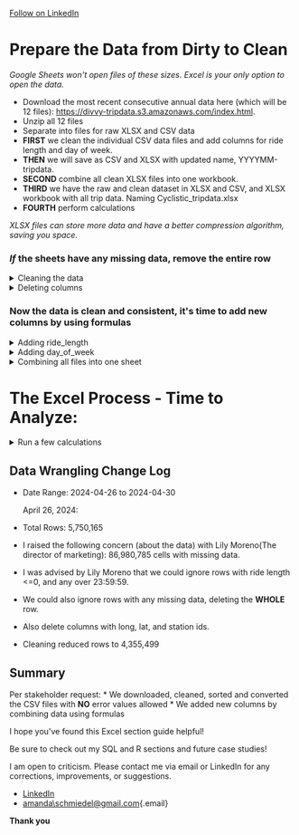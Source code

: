 
<a class="libutton" href="https://www.linkedin.com/comm/mynetwork/discovery-see-all?usecase=PEOPLE_FOLLOWS&followMember=amanda-schmiedel" target="_blank">Follow
on LinkedIn</a>

# Prepare the Data from Dirty to Clean

*Google Sheets won't open files of these sizes. Excel is your only
option to open the data.*

-   Download the most recent consecutive annual data here (which will be
    12 files): <https://divvy-tripdata.s3.amazonaws.com/index.html>.
-   Unzip all 12 files 
-   Separate into files for raw XLSX and CSV data
-   **FIRST** we clean the individual CSV data files and add columns for ride length and day of week.
-   **THEN** we will save as CSV and XLSX with updated name, YYYYMM-tripdata.
-   **SECOND** combine all clean XLSX files into one workbook.
-   **THIRD** we have the raw and clean dataset in XLSX and CSV, and XLSX workbook with all trip data. Naming Cyclistic_tripdata.xlsx 
-   **FOURTH** perform calculations

*XLSX files can store more data and have a better compression algorithm,
saving you space.*

### *If* the sheets have any missing data, remove the entire row 
<details>
<summary>Cleaning the data</summary>

*This process is per situation, and normally stakeholders are involved
with the decision on what to do with empty cells.*

<ol>

<li>Open the first file. Select all fields (including column names) by
clicking and dragging over all columns or by clicking the utmost
upper-left from the field section of the sheet. Aka, above row 1 and to
the left of column A.</li>

<li>After selecting all fields, press F5 or hold down CTRL+G until a "Go
To" window pops up \> Select "Special" \> Click "Blanks" \> Hit OK. This
may take minutes to finish running.</li>

<li>Once finished, scroll down until you see a highlighted cell or chunk
of cells. Right-click when hovered over one and choose "Delete," then
choose "Entire row" (you may get a warning; hit OK). This will take
minutes, and your sheet may freeze; that's normal.</li>

<li>Unfortunately, you must do all of these steps on your current sheet
and following sheets as many times as it takes until your results land
you at the bottom of the sheet. The benefit of checking one too many
times is you get the last row number. This information is useful.</li>
</ol>
<ul>
<li>Normally you sort and filter each column depending on the data type
looking for anomalies or any number of error values</li>
<ul>
<li>Currency: currency types that are out of range.</li>
<li>Date: dates that are out of range.</li>
<li>Number: numbers that are out of range.</li>
<li>Percentage: percentages that are out of range.</li>
<li>Text: letters or word lengths that are out of range.</li>
<li>Time: times that are out of range.</li>
</ul>
</ul>

*This data is much cleaner than normal situations, but we will see one
instance where it may be applicable.*

</details>

<details>
<summary>Deleting columns</summary>

*This one is straight forward*

<ol>

<li>In your spreadsheet, select columns F, H, I, J, K, & L.</li>

<li>Right click \> select 'Delete' </li>

<li>Repeat these steps for all 12 sheets, and make sure to save your
work.</li>

</ol>

</details>

### Now the data is clean and consistent, it's time to add new columns by using formulas

<details>
<summary>Adding ride_length</summary>

*In truth, normally we would also touch base with the stakeholders to
ask about removing certain ride_length duration ranges because high and
low thresholds are anomalies, offer little insight, and skew most
results, outside of rare instances.*     

<ol>

<li>In your spreadsheet, create a column called "ride_length" in Column
H, row 1.</li>

<li>Calculate the length of each ride using the minus operator from
columns C (started_at) and D (ended_at) Enter "=D2-C2" in cell H2.</li>

<li>Your result will be a data type called "float". We need to change
that into the time format of HH:MM:SS.</li>

<li>Select H column \> right click \> A window pop up will appear select
"Format Cells" (again Excel may freeze).</li>

<li>While in the "Number" tab find "Category:" and change it to "Time"
\> Type: \> "37:30:55" \> hit OK.</li>


<li>Select H2 \> press CTRL+C \> use macros to autofill the column (web
search) or Select H2 \> press CTRL+C \> in H3, hold
CTRL+SHIFT+down-arrow key \> CTRL+V aka paste.</li>

<li>Now we need to scroll down and find the last data filled row + 1.
Select that cell then hold CTRL+SHIFT+down-arrow key again to delete the
invalid entries (Use PAGE UP & DOWN to move smoothly when close to the
bottom filled row).</li>

  
  ### Some months *might* have faulty "ride_length" data filled with \####### which SQL will not allow. As analyst doing our process step, let's filter "ride_length" for ####### or 00:00:00.

  ### Also, I suggest deleting all rows from "ride_length" with durations above 23:59:59. This is not a mandate, but depending on your SQL skill level, it may help.

<li> Select **ALL** columns and click on the "Data" tab at the top of the sheet > click Sort > Sort by ride_length > Order Largest to Smallest. Any cells in "ride_length" filled with #######, or above 23:59:59 need their whole row deleted (mind your header row). Then check from smallest to largest for any cells filled with #######, and 00:00:00. The reason the cells are messed up and filled with ####### is that the "start_at" and "end_at" column data is reading backwards. We don't have the authority to flip them, so our only means is to delete. </li>
   
   * *Excel is a mess when sorting. It doesn't have the ability to use a primary key to sort all of the fields based on one column. If you forget to sort by <strong>all</strong> columns, your data will be wrong. Also, filtering is limited to 10,000 unique items; with files of this size, filtering for what we need to accomplish is useless.*


<li>Now repeat these steps for all 12 sheets.</li>

</ol>

</details>

<details>


<summary>Adding day_of_week</summary>

<ol>

<li>In your spreadsheet, create a column called "day_of_week." in Column
I, row 1.</li>

<li>In I2, enter "=WEEKDAY(C2,1)", 1 = Sunday, and 7 = Saturday. Later,
if you prefer your column to have the actual weekday name, use
"=TEXT(C2, "dddd")" but only after switching to XLSX. The only catch is
=MODE() cannot use the TEXT data type. Workarounds include manually
writing in the day name in your pivot tables or flipping the column
formula when desired.</li>

<li>Select I2 \> press CTRL+C \> use macros to autofill the column (web
search) or Select I2 \> press CTRL+C \> in I3, hold
CTRL+SHIFT+down-arrow key \> CTRL + V aka paste.</li>

<li>Again we need to scroll down and find the last data filled row + 1.
Select that cell then hold CTRL+SHIFT+down-arrow key again to delete the
invalid entries (use PAGE UP and PAGE DOWN to move smoothly when close
to the bottom filled row).</li>

<li>Repeat these steps for all 12 sheets, and make sure to save your
work. We're done with the CSV files until SQL and R.</li>

</ol>

</details>

<details>

<summary>Combining all files into one sheet</summary>

**NOW** we are going to copy and convert all the files to
XLSX inside a new folder with XLSX in the title.

<ol>

<li>Open the first clean CSV file.</li>

<li>File \> Save As \> Browse \> Your XLSX folder location \> Save as
type: Excel Workbook. Do this for all 12.</li>

<li>We are going to merge the 11 other sheets into the first sheet by
creating new tabs at the bottom by using Power Query (Google search) or
simply copying and pasting each sheet with CTRL+A \> CTRL+C \> then
pasting into a new tab in the first sheet with CTRL+V. Your first sheet
will have 12 tabs when finished.</li>

<li>Do this for all 12. Be mindful to keep your sheet tab names
consistent if you're copying and pasting. They won't auto populate.</li>

</ol>

*Notice all your files sizes are smaller now and you now have a mega
file too*

</details>

# The Excel Process - Time to Analyze:

<details>

<summary>Run a few calculations</summary>

*Switch to the XLSX mega file now. Run a few calculations to get a better sense of the data layout.*    

<ol>

<li>Calculate the mean of ride_length: in cell K2, type =AVERAGE(H:H),
then format to time just like when we made column H "ride_length". Then
make a header in K1 so you remember what your result represents.</li>

<li>Calculate the max ride_length: in cell K5, enter =MAX(H:H), then
format to time again. Then make a header in K4 so you remember what your
result represents.</li>

<li>Calculate the mode for day_of_week: in cell K8 enter =MODE(I:I).
Then make a header in K7 so you remember what your result
represents.</li>

<li>Copy column K and paste in each sheet, take a look at the diffences by month and seasons</li>
 

</ol>

</details>

## Data Wrangling Change Log

* Date Range: 2024-04-26 to 2024-04-30

    April 26, 2024:
  
* Total Rows: 5,750,165
* I raised the following concern (about the data) with Lily Moreno(The director of marketing): 
86,980,785 cells with missing data.
* I was advised by Lily Moreno that we could ignore rows with ride length <=0, and any over 23:59:59.
* We could also ignore rows with  any missing data, deleting the **WHOLE** row. 
* Also delete columns with long, lat, and station ids.
* Cleaning reduced rows to 4,355,499

## Summary

Per stakeholder request: \* We downloaded, cleaned, sorted and converted
the CSV files with **NO** error values allowed \* We added new columns
by combining data using formulas

I hope you've found this Excel section guide helpful!

Be sure to check out my SQL and R sections and future case studies!

I am open to criticism. Please contact me via email or LinkedIn for any
corrections, improvements, or suggestions.

-   [LinkedIn](https://www.linkedin.com/in/amanda-schmiedel/)
-   [amanda\schmiedel@gmail.com](mailto:amanda.schmiedel@gmail.com){.email}

**Thank you**
